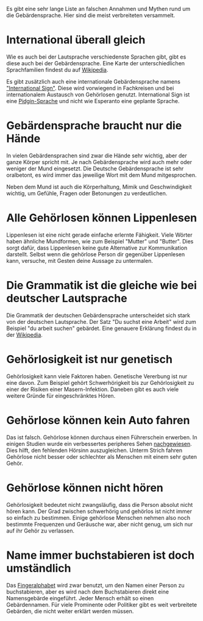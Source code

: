 Es gibt eine sehr lange Liste an falschen Annahmen und Mythen rund um die
Gebärdensprache. Hier sind die meist verbreiteten versammelt.

# International überall gleich

Wie es auch bei der Lautsprache verschiedenste Sprachen gibt,
gibt es diese auch bei der Gebärdensprache. Eine Karte der unterschiedlichen
Sprachfamilien findest du auf [Wikipedia](https://en.wikipedia.org/wiki/Sign_language#/media/File:Sign_language_families.svg).

Es gibt zusätzlich auch eine internationale Gebärdensprache namens ["International Sign"](https://de.wikipedia.org/wiki/International_Sign).
Diese wird vorwiegend in Fachkreisen und bei internationalem Austausch von
Gehörlosen genutzt. International Sign ist eine [Pidgin-Sprache](https://de.wikipedia.org/wiki/Pidgin-Sprachen)
und nicht wie Esperanto eine geplante Sprache.

# Gebärdensprache braucht nur die Hände

In vielen Gebärdensprachen sind zwar die Hände sehr wichtig, aber der ganze 
Körper spricht mit. Je nach Gebärdensprache wird auch mehr oder weniger
der Mund eingesetzt. Die Deutsche Gebärdensprache ist sehr oralbetont, es wird
immer das jeweilige Wort mit dem Mund mitgesprochen.

Neben dem Mund ist auch die Körperhaltung, Mimik und Geschwindigkeit wichtig, um
Gefühle, Fragen oder Betonungen zu verdeutlichen.

# Alle Gehörlosen können Lippenlesen

Lippenlesen ist eine nicht gerade einfache erlernte Fähigkeit. Viele Wörter
haben ähnliche Mundformen, wie zum Beispiel "Mutter" und "Butter". Dies sorgt
dafür, dass Lippenlesen keine gute Alternative zur Kommunikation darstellt.
Selbst wenn die gehörlose Person dir gegenüber Lippenlesen kann, versuche, mit
Gesten deine Aussage zu untermalen.

# Die Grammatik ist die gleiche wie bei deutscher Lautsprache

Die Grammatik der deutschen Gebärdensprache unterscheidet sich stark von
der deutschen Lautsprache. Der Satz "Du suchst eine Arbeit" wird zum Beispiel
"du arbeit suchen" gebärdet. Eine genauere Erklärung findest du in der [Wikipedia](https://de.wikipedia.org/wiki/Deutsche_Geb%C3%A4rdensprache#Die_Grammatik_der_Deutschen_Geb%C3%A4rdensprache).

# Gehörlosigkeit ist nur genetisch

Gehörlosigkeit kann viele Faktoren haben. Genetische Vererbung ist nur eine davon.
Zum Beispiel gehört Schwerhörigkeit bis zur Gehörlosigkeit zu einer der Risiken einer
Masern-Infektion. Daneben gibt es auch viele weitere Gründe für eingeschränktes Hören.

# Gehörlose können kein Auto fahren

Das ist falsch. Gehörlose können durchaus einen Führerschein erwerben. In einigen
Studien wurde ein verbessertes peripheres Sehen [nachgewiesen](https://www.sciencedaily.com/releases/2010/11/101110205051.htm).
Dies hilft, den fehlenden Hörsinn auszugleichen. Unterm Strich fahren Gehörlose
nicht besser oder schlechter als Menschen mit einem sehr guten Gehör.

# Gehörlose können nicht hören

Gehörlosigkeit bedeutet nicht zwangsläufig, dass die Person absolut nicht hören kann.
Der Grad zwischen schwerhörig und gehörlos ist nicht immer so einfach zu bestimmen.
Einige gehörlose Menschen nehmen also noch bestimmte Frequenzen und Geräusche war,
aber nicht genug, um sich nur auf ihr Gehör zu verlassen.

# Name immer buchstabieren ist doch umständlich

Das [Fingeralphabet](4_fingeralphabet) wird zwar benutzt, um den Namen einer
Person zu buchstabieren, aber es wird nach dem Buchstabieren direkt eine
Namensgebärde eingeführt. Jeder Mensch erhält so einen Gebärdennamen. Für viele
Prominente oder Politiker gibt es weit verbreitete Gebärden, die nicht weiter
erklärt werden müssen.
